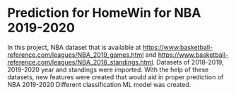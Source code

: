 # Prediction for HomeWin for NBA 2019-2020

In this project, NBA dataset that is available at https://www.basketball-reference.com/leagues/NBA_2019_games.html and https://www.basketball-reference.com/leagues/NBA_2018_standings.html. Datasets of 2018-2019, 2019-2020 year and standings were imported. With  the help of these datasets, new features were created that would aid in proper prediction of NBA 2019-2020 
Different classification ML model was created.
